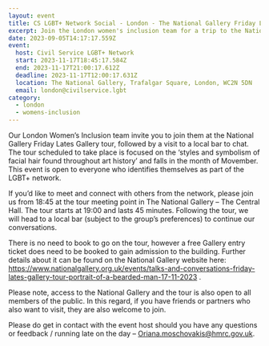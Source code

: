 ```yaml
---
layout: event
title: CS LGBT+ Network Social - London - The National Gallery Friday Lates Tour
excerpt: Join the London women's inclusion team for a trip to the National Gallery.
date: 2023-09-05T14:17:17.559Z
event:
  host: Civil Service LGBT+ Network
  start: 2023-11-17T18:45:17.584Z
  end: 2023-11-17T21:00:17.612Z
  deadline: 2023-11-17T12:00:17.631Z
  location: The National Gallery, Trafalgar Square, London, WC2N 5DN
  email: london@civilservice.lgbt
category:
  - london
  - womens-inclusion
---
```

Our London Women’s Inclusion team invite you to join them at the National Gallery Friday Lates Gallery tour, followed by a visit to a local bar to chat. The tour scheduled to take place is focused on the ‘styles and symbolism of facial hair found throughout art history’ and falls in the month of Movember. This event is open to everyone who identifies themselves as part of the LGBT+ network.  

If you’d like to meet and connect with others from the network, please join us from 18:45 at the tour meeting point in The National Gallery – The Central Hall. The tour starts at 19:00 and lasts 45 minutes. Following the tour, we will head to a local bar (subject to the group’s preferences) to continue our conversations. 

There is no need to book to go on the tour, however a free Gallery entry ticket does need to be booked to gain admission to the building. Further details about it can be found on the National Gallery website here: <https://www.nationalgallery.org.uk/events/talks-and-conversations-friday-lates-gallery-tour-portrait-of-a-bearded-man-17-11-2023> .

Please note, access to the National Gallery and the tour is also open to all members of the public. In this regard, if you have friends or partners who also want to visit, they are also welcome to join.  

Please do get in contact with the event host should you have any questions or feedback / running late on the day – [Oriana.moschovakis@hmrc.gov.uk](mailto:Oriana.moschovakis@hmrc.gov.uk).